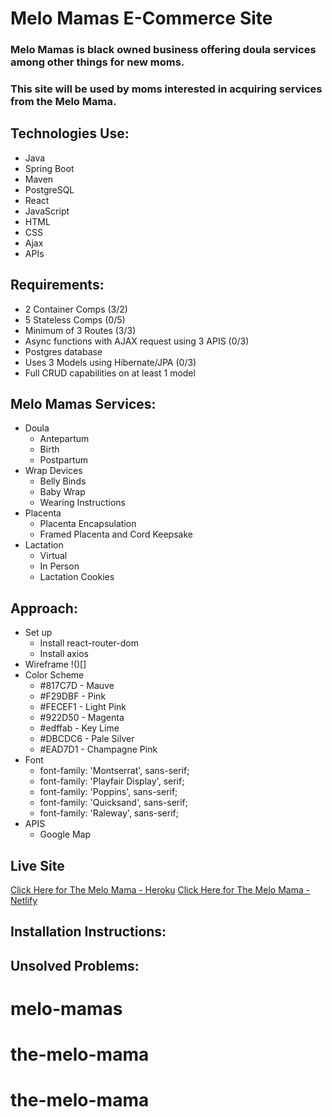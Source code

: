 # Melo Mamas E-Commerce Site

### Melo Mamas is black owned business offering doula services among other things for new moms.
### This site will be used by moms interested in acquiring services from the Melo Mama.

## Technologies Use:
* Java
* Spring Boot
* Maven
* PostgreSQL
* React
* JavaScript
* HTML
* CSS
* Ajax
* APIs

## Requirements:
* 2 Container Comps (3/2)
* 5 Stateless Comps (0/5)
* Minimum of 3 Routes (3/3)
* Async functions with AJAX request using 3 APIS (0/3)
* Postgres database
* Uses 3 Models using Hibernate/JPA (0/3)
* Full CRUD capabilities on at least 1 model

## Melo Mamas Services:
* Doula
    * Antepartum
    * Birth
    * Postpartum
* Wrap Devices
    * Belly Binds
    * Baby Wrap
    * Wearing Instructions
* Placenta
    * Placenta Encapsulation
    * Framed Placenta and Cord Keepsake
* Lactation 
    * Virtual
    * In Person
    * Lactation Cookies
     
## Approach:
* Set up
    * Install react-router-dom
    * Install axios
* Wireframe
!()[]
* Color Scheme
    * #817C7D - Mauve
    * #F29DBF - Pink
    * #FECEF1 - Light Pink  
    * #922D50 - Magenta
    * #edffab - Key Lime
    * #DBCDC6 - Pale Silver
    * #EAD7D1 - Champagne Pink
* Font
    * font-family: 'Montserrat', sans-serif;
    * font-family: 'Playfair Display', serif;
    * font-family: 'Poppins', sans-serif;
    * font-family: 'Quicksand', sans-serif;
    * font-family: 'Raleway', sans-serif;
* APIS
    * Google Map 
    
## Live Site
[Click Here for The Melo Mama - Heroku](https://the-melo-mama.herokuapp.com/)
[Click Here for The Melo Mama - Netlify]()

## Installation Instructions:

## Unsolved Problems:

# melo-mamas
# the-melo-mama
# the-melo-mama
